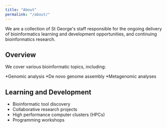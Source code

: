```yaml
---
title: "About"
permalink: "/about/"
---
```


We are a collection of St George's staff responsible for the ongoing delivery of bioinformatics learning and development opportunities, and continuing bioinformatics research.

## Overview
We cover various bioinformatic topics, including:

*Genomic analysis
*De novo genome assembly
*Metagenomic analyses


## Learning and Development
* Bioinformatic tool discovery
* Collaborative research projects
* High performance computer clusters (HPCs)
* Programming workshops
